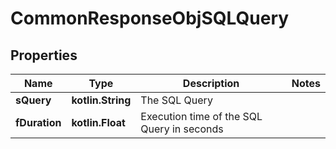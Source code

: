 
# CommonResponseObjSQLQuery

## Properties
Name | Type | Description | Notes
------------ | ------------- | ------------- | -------------
**sQuery** | **kotlin.String** | The SQL Query | 
**fDuration** | **kotlin.Float** | Execution time of the SQL Query in seconds | 



